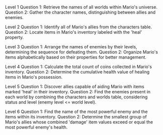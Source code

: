 Level 1
Question 1: Retrieve the names of all worlds within Mario's universe.
Question 2: Gather the character names, distinguishing between allies and enemies.

Level 2
Question 1: Identify all of Mario's allies from the characters table.
Question 2: Locate items in Mario's inventory labeled with the 'heal' property.

Level 3
Question 1: Arrange the names of enemies by their levels, determining the sequence for defeating them.
Question 2: Organize Mario's items alphabetically based on their properties for better management.

Level 4
Question 1: Calculate the total count of coins collected in Mario's inventory.
Question 2: Determine the cumulative health value of healing items in Mario's possession.

Level 5
Question 1: Discover allies capable of aiding Mario with items marked 'heal' in their inventory.
Question 2: Find the enemies present in each world by combining the characters and worlds table, considering status and level (enemy level <= world level).

Level 6
Question 1: Find the name of the most powerful enemy and the items within its inventory.
Question 2: Determine the smallest group of Mario's allies whose combined 'damage' item values exceed or equal the most powerful enemy's health.